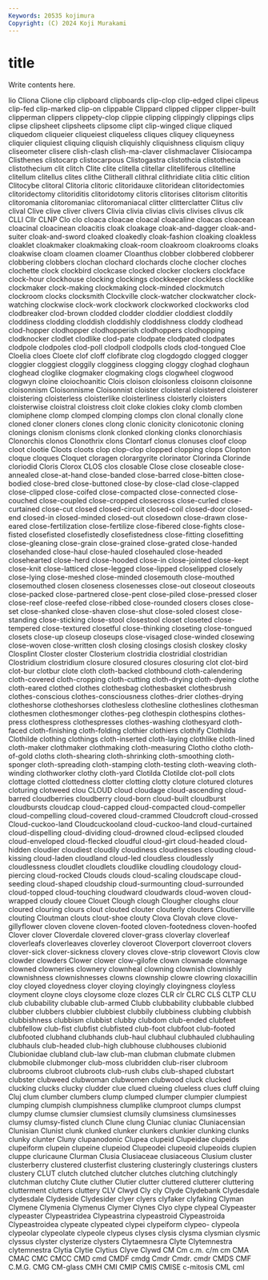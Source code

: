 ```yaml
---
Keywords: 20535 kojimura
Copyright: (C) 2024 Koji Murakami
---
```


# title

Write contents here.



lio Cliona Clione clip
clipboard clipboards clip-clop clip-edged clipei clipeus clip-fed clip-marked clip-on clippable
Clippard clipped clipper clipper-built clipperman clippers clippety-clop clippie clipping clippingly
clippings clips clipse clipsheet clipsheets clipsome clipt clip-winged clique cliqued
cliquedom cliqueier cliqueiest cliqueless cliques cliquey cliqueyness cliquier cliquiest cliquing
cliquish cliquishly cliquishness cliquism cliquy cliseometer clisere clish-clash clish-ma-claver clishmaclaver
Clisiocampa Clisthenes clistocarp clistocarpous Clistogastra clistothcia clistothecia clistothecium clit clitch
Clite clite clitella clitellar clitelliferous clitelline clitellum clitellus clites clithe
Clitherall clithral clithridiate clitia clitic clition Clitocybe clitoral Clitoria clitoric
clitoridauxe clitoridean clitoridectomies clitoridectomy clitoriditis clitoridotomy clitoris clitorises clitorism clitoritis
clitoromania clitoromaniac clitoromaniacal clitter clitterclatter Clitus cliv clival Clive clive
cliver clivers Clivia clivia clivias clivis clivises clivus clk CLLI
Cllr CLNP Clo clo cloaca cloacae cloacal cloacaline cloacas cloacean
cloacinal cloacinean cloacitis cloak cloakage cloak-and-dagger cloak-and-suiter cloak-and-sword cloaked cloakedly
cloak-fashion cloaking cloakless cloaklet cloakmaker cloakmaking cloak-room cloakroom cloakrooms cloaks
cloakwise cloam cloamen cloamer Cloanthus clobber clobbered clobberer clobbering clobbers
clochan clochard clochards cloche clocher cloches clochette clock clockbird clockcase
clocked clocker clockers clockface clock-hour clockhouse clocking clockings clockkeeper clockless
clocklike clockmaker clock-making clockmaking clock-minded clockmutch clockroom clocks clocksmith Clockville
clock-watcher clockwatcher clock-watching clockwise clock-work clockwork clockworked clockworks clod clodbreaker
clod-brown clodded clodder cloddier cloddiest cloddily cloddiness clodding cloddish cloddishly
cloddishness cloddy clodhead clod-hopper clodhopper clodhopperish clodhoppers clodhopping clodknocker clodlet
clodlike clod-pate clodpate clodpated clodpates clodpole clodpoles clod-poll clodpoll clodpolls
clods clod-tongued Cloe Cloelia cloes Cloete clof cloff clofibrate clog
clogdogdo clogged clogger cloggier cloggiest cloggily clogginess clogging cloggy cloghad
cloghaun cloghead cloglike clogmaker clogmaking clogs clogwheel clogwood clogwyn cloine
cloiochoanitic Clois cloison cloisonless cloisonn cloisonne cloisonnism Cloisonnisme Cloisonnist cloister
cloisteral cloistered cloisterer cloistering cloisterless cloisterlike cloisterliness cloisterly cloisters cloisterwise
cloistral cloistress cloit cloke clokies cloky clomb clomben clomiphene clomp
clomped clomping clomps clon clonal clonally clone cloned cloner cloners
clones clong clonic clonicity clonicotonic cloning clonings clonism clonisms clonk
clonked clonking clonks clonorchiasis Clonorchis clonos Clonothrix clons Clontarf clonus
clonuses cloof cloop cloot clootie Cloots cloots clop clop-clop clopped
clopping clops Clopton cloque cloques Cloquet cloragen clorargyrite clorinator Clorinda
Clorinde cloriodid Cloris Clorox CLOS clos closable Close close closeable
close-annealed close-at-hand close-banded close-barred close-bitten close-bodied close-bred close-buttoned close-by close-clad
close-clapped close-clipped close-coifed close-compacted close-connected close-couched close-coupled close-cropped closecross close-curled
close-curtained close-cut closed closed-circuit closed-coil closed-door closed-end closed-in closed-minded closed-out
closedown close-drawn close-eared close-fertilization close-fertilize close-fibered close-fights close-fisted closefisted closefistedly
closefistedness close-fitting closefitting close-gleaning close-grain close-grained close-grated close-handed closehanded close-haul
close-hauled closehauled close-headed closehearted close-herd close-hooded close-in close-jointed close-kept close-knit
close-latticed close-legged close-lipped closelipped closely close-lying close-meshed close-minded closemouth close-mouthed
closemouthed closen closeness closenesses close-out closeout closeouts close-packed close-partnered close-pent
close-piled close-pressed closer close-reef close-reefed close-ribbed close-rounded closers closes close-set
close-shanked close-shaven close-shut close-soled closest close-standing close-sticking close-stool closestool closet
closeted close-tempered close-textured closetful close-thinking closeting close-tongued closets close-up closeup
closeups close-visaged close-winded closewing close-woven close-written closh closing closings closish
closkey closky Closplint Closter closter Closterium clostridia clostridial clostridian Clostridium
clostridium closure closured closures closuring clot clot-bird clot-bur clotbur clote
cloth cloth-backed clothbound cloth-calendering cloth-covered cloth-cropping cloth-cutting cloth-drying cloth-dyeing clothe
cloth-eared clothed clothes clothesbag clothesbasket clothesbrush clothes-conscious clothes-consciousness clothes-drier clothes-drying
clotheshorse clotheshorses clothesless clothesline clotheslines clothesman clothesmen clothesmonger clothes-peg clothespin
clothespins clothes-press clothespress clothespresses clothes-washing clothesyard cloth-faced cloth-finishing cloth-folding clothier
clothiers clothify Clothilda Clothilde clothing clothings cloth-inserted cloth-laying clothlike cloth-lined
cloth-maker clothmaker clothmaking cloth-measuring Clotho clotho cloth-of-gold cloths cloth-shearing cloth-shrinking
cloth-smoothing cloth-sponger cloth-spreading cloth-stamping cloth-testing cloth-weaving cloth-winding clothworker clothy cloth-yard
Clotilda Clotilde clot-poll clots clottage clotted clottedness clotter clotting clotty
cloture clotured clotures cloturing clotweed clou CLOUD cloud cloudage cloud-ascending
cloud-barred cloudberries cloudberry cloud-born cloud-built cloudburst cloudbursts cloudcap cloud-capped cloud-compacted
cloud-compeller cloud-compelling cloud-covered cloud-crammed Cloudcroft cloud-crossed Cloud-cuckoo-land Cloudcuckooland cloud-cuckoo-land cloud-curtained
cloud-dispelling cloud-dividing cloud-drowned cloud-eclipsed clouded cloud-enveloped cloud-flecked cloudful cloud-girt cloud-headed
cloud-hidden cloudier cloudiest cloudily cloudiness cloudinesses clouding cloud-kissing cloud-laden cloudland
cloud-led cloudless cloudlessly cloudlessness cloudlet cloudlets cloudlike cloudling cloudology cloud-piercing
cloud-rocked Clouds clouds cloud-scaling cloudscape cloud-seeding cloud-shaped cloudship cloud-surmounting cloud-surrounded
cloud-topped cloud-touching cloudward cloudwards cloud-woven cloud-wrapped cloudy clouee Clouet Clough
clough Clougher cloughs clour cloured clouring clours clout clouted clouter
clouterly clouters Cloutierville clouting Cloutman clouts clout-shoe clouty Clova Clovah
clove clove-gillyflower cloven clovene cloven-footed cloven-footedness cloven-hoofed Clover clover Cloverdale
clovered clover-grass cloverlay cloverleaf cloverleafs cloverleaves cloverley cloveroot Cloverport cloverroot
clovers clover-sick clover-sickness clovery cloves clove-strip clovewort Clovis clow clowder
clowders Clower clower clow-gilofre clown clownade clownage clowned clowneries clownery
clownheal clowning clownish clownishly clownishness clownishnesses clowns clownship clowre clowring
cloxacillin cloy cloyed cloyedness cloyer cloying cloyingly cloyingness cloyless cloyment
cloyne cloys cloysome cloze clozes CLR clr CLRC CLS CLTP
CLU club clubability clubable club-armed Clubb clubbability clubbable clubbed clubber
clubbers clubbier clubbiest clubbily clubbiness clubbing clubbish clubbishness clubbism clubbist
clubby clubdom club-ended clubfeet clubfellow club-fist clubfist clubfisted club-foot clubfoot
club-footed clubfooted clubhand clubhands club-haul clubhaul clubhauled clubhauling clubhauls club-headed
club-high clubhouse clubhouses clubionid Clubionidae clubland club-law club-man clubman clubmate
clubmen clubmobile clubmonger club-moss clubridden club-riser clubroom clubrooms clubroot clubroots
club-rush clubs club-shaped clubstart clubster clubweed clubwoman clubwomen clubwood cluck
clucked clucking clucks clucky cludder clue clued clueing clueless clues
cluff cluing Cluj clum clumber clumbers clump clumped clumper clumpier
clumpiest clumping clumpish clumpishness clumplike clumproot clumps clumpst clumpy clumse
clumsier clumsiest clumsily clumsiness clumsinesses clumsy clumsy-fisted clunch Clune clung
Cluniac cluniac Cluniacensian Clunisian Clunist clunk clunked clunker clunkers clunkier
clunking clunks clunky clunter Cluny clupanodonic Clupea clupeid Clupeidae clupeids
clupeiform clupein clupeine clupeiod Clupeodei clupeoid clupeoids clupien cluppe cluricaune
Clurman Clusia Clusiaceae clusiaceous Clusium cluster clusterberry clustered clusterfist clustering
clusteringly clusterings clusters clustery CLUT clutch clutched clutcher clutches clutching
clutchingly clutchman clutchy Clute cluther Clutier clutter cluttered clutterer cluttering
clutterment clutters cluttery CLV Clwyd Cly cly Clyde Clydebank Clydesdale
clydesdale Clydeside Clydesider clyer clyers clyfaker clyfaking Clyman Clymene Clymenia
Clymenus Clymer Clynes Clyo clype clypeal Clypeaster clypeaster Clypeastridea Clypeastrina
clypeastroid Clypeastroida Clypeastroidea clypeate clypeated clypei clypeiform clypeo- clypeola clypeolar
clypeolate clypeole clypeus clyses clysis clysma clysmian clysmic clyssus clyster
clysterize clysters Clytaemnesra Clyte Clytemnestra clytemnestra Clytia Clytie Clytius Clyve
Clywd CM Cm c.m. c/m cm CMA CMAC CMC CMCC
CMD cmd CMDF cmdg Cmdr Cmdr. cmdr CMDS CMF C.M.G.
CMG CM-glass CMH CMI CMIP CMIS CMISE c-mitosis CML cml

